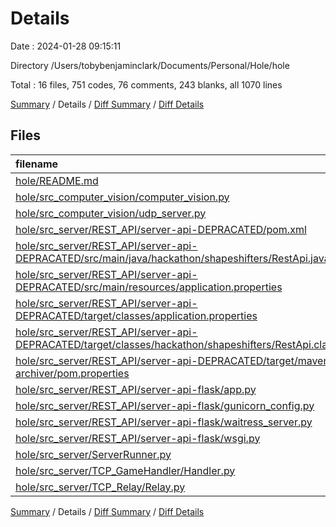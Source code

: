 # Details

Date : 2024-01-28 09:15:11

Directory /Users/tobybenjaminclark/Documents/Personal/Hole/hole

Total : 16 files,  751 codes, 76 comments, 243 blanks, all 1070 lines

[Summary](results.md) / Details / [Diff Summary](diff.md) / [Diff Details](diff-details.md)

## Files
| filename | language | code | comment | blank | total |
| :--- | :--- | ---: | ---: | ---: | ---: |
| [hole/README.md](/hole/README.md) | Markdown | 21 | 0 | 18 | 39 |
| [hole/src_computer_vision/computer_vision.py](/hole/src_computer_vision/computer_vision.py) | Python | 204 | 33 | 95 | 332 |
| [hole/src_computer_vision/udp_server.py](/hole/src_computer_vision/udp_server.py) | Python | 22 | 5 | 12 | 39 |
| [hole/src_server/REST_API/server-api-DEPRACATED/pom.xml](/hole/src_server/REST_API/server-api-DEPRACATED/pom.xml) | XML | 73 | 0 | 3 | 76 |
| [hole/src_server/REST_API/server-api-DEPRACATED/src/main/java/hackathon/shapeshifters/RestApi.java](/hole/src_server/REST_API/server-api-DEPRACATED/src/main/java/hackathon/shapeshifters/RestApi.java) | Java | 124 | 5 | 27 | 156 |
| [hole/src_server/REST_API/server-api-DEPRACATED/src/main/resources/application.properties](/hole/src_server/REST_API/server-api-DEPRACATED/src/main/resources/application.properties) | Java Properties | 2 | 0 | 1 | 3 |
| [hole/src_server/REST_API/server-api-DEPRACATED/target/classes/application.properties](/hole/src_server/REST_API/server-api-DEPRACATED/target/classes/application.properties) | Java Properties | 2 | 0 | 1 | 3 |
| [hole/src_server/REST_API/server-api-DEPRACATED/target/classes/hackathon/shapeshifters/RestApi.class](/hole/src_server/REST_API/server-api-DEPRACATED/target/classes/hackathon/shapeshifters/RestApi.class) | Java | 45 | 0 | 0 | 45 |
| [hole/src_server/REST_API/server-api-DEPRACATED/target/maven-archiver/pom.properties](/hole/src_server/REST_API/server-api-DEPRACATED/target/maven-archiver/pom.properties) | Java Properties | 3 | 2 | 1 | 6 |
| [hole/src_server/REST_API/server-api-flask/app.py](/hole/src_server/REST_API/server-api-flask/app.py) | Python | 53 | 0 | 14 | 67 |
| [hole/src_server/REST_API/server-api-flask/gunicorn_config.py](/hole/src_server/REST_API/server-api-flask/gunicorn_config.py) | Python | 6 | 1 | 10 | 17 |
| [hole/src_server/REST_API/server-api-flask/waitress_server.py](/hole/src_server/REST_API/server-api-flask/waitress_server.py) | Python | 4 | 0 | 1 | 5 |
| [hole/src_server/REST_API/server-api-flask/wsgi.py](/hole/src_server/REST_API/server-api-flask/wsgi.py) | Python | 3 | 0 | 2 | 5 |
| [hole/src_server/ServerRunner.py](/hole/src_server/ServerRunner.py) | Python | 3 | 2 | 3 | 8 |
| [hole/src_server/TCP_GameHandler/Handler.py](/hole/src_server/TCP_GameHandler/Handler.py) | Python | 132 | 14 | 35 | 181 |
| [hole/src_server/TCP_Relay/Relay.py](/hole/src_server/TCP_Relay/Relay.py) | Python | 54 | 14 | 20 | 88 |

[Summary](results.md) / Details / [Diff Summary](diff.md) / [Diff Details](diff-details.md)